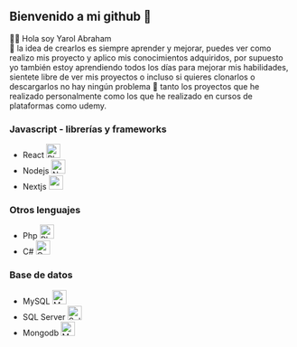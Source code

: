 ## Bienvenido a mi github 👋
👋🏻 Hola soy Yarol Abraham </br>
🧐 la idea de crearlos es siempre aprender y mejorar, puedes ver como realizo mis proyecto y aplico mis conocimientos adquiridos, por supuesto yo también estoy aprendiendo todos los días para mejorar mis habilidades, sientete libre de ver mis proyectos o incluso si quieres clonarlos o descargarlos no hay ningún problema 🙂 tanto los proyectos que he realizado personalmente como los que he realizado en cursos de plataformas como udemy.
### Javascript - librerías y frameworks
- React <img width="25" height="25" src="https://cdn-icons-png.flaticon.com/512/1126/1126012.png" alt="Physics free icon" title="Physics free icon" class="loaded">
- Nodejs <img width="25" height="25" src="https://cdn-icons-png.flaticon.com/512/919/919825.png" alt="Nodejs free icon" title="Nodejs free icon" class="loaded">
- Nextjs <img src="https://assets.vercel.com/image/upload/v1607554385/repositories/next-js/next-logo.png" height="25">
### Otros lenguajes
- Php <img width="25" height="25" src="https://cdn-icons-png.flaticon.com/512/919/919830.png" alt="Php free icon" title="Php free icon" class="loaded">
- C# <img width="25" height="25" src="https://cdn-icons-png.flaticon.com/512/6132/6132221.png" alt="C sharp free icon" title="C sharp free icon" class="loaded">
### Base de datos
- MySQL <img width="25" height="25" src="https://cdn-icons-png.flaticon.com/512/919/919836.png" alt="Mysql free icon" title="Mysql free icon" class="loaded">
- SQL Server <img width="25" height="25" src="https://cdn-icons-png.flaticon.com/512/5968/5968364.png" alt="Sql server free icon" title="Sql server free icon" class="loaded">
- Mongodb <img width="25" height="25" src="https://webimages.mongodb.com/_com_assets/cms/kuyjf3vea2hg34taa-horizontal_default_slate_blue.svg?auto=format%252Ccompress" class="css-13avezx" alt="MongoDB logo">
<!--
**Yarol-Abraham/Yarol-Abraham** is a ✨ _special_ ✨ repository because its `README.md` (this file) appears on your GitHub profile.

Here are some ideas to get you started:

- 🔭 I’m currently working on ...
- 🌱 I’m currently learning ...
- 👯 I’m looking to collaborate on ...
- 🤔 I’m looking for help with ...
- 💬 Ask me about ...
- 📫 How to reach me: ...
- 😄 Pronouns: ...
- ⚡ Fun fact: ...
-->

